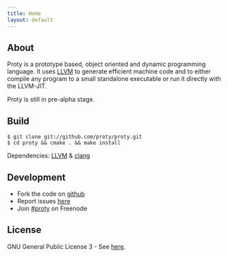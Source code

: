 ```yaml
---
title: Home
layout: default
---
```


## About

Proty is a prototype based, object oriented and dynamic programming language.
It uses [LLVM](http://llvm.org) to generate efficient machine code and to either
compile any program to a small standalone executable or run it directly with
the LLVM-JIT.

Proty is still in pre-alpha stage.

## Build

    $ git clone git://github.com/proty/proty.git
    $ cd proty && cmake . && make install

Dependencies: [LLVM](http://llvm.org) & [clang](http://clang.llvm.org)

## Development

- Fork the code on [github](https://github.com/proty/proty)
- Report issues [here](https://github.com/proty/proty/issues)
- Join <a href="irc://chat.freenode.net/%23proty">#proty</a> on Freenode

## License

GNU General Public License 3 - See [here](/license/).